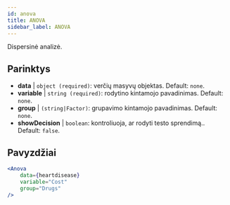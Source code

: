 ```yaml
---
id: anova
title: ANOVA
sidebar_label: ANOVA
---
```


Dispersinė analizė.

## Parinktys

* __data__ | `object (required)`: verčių masyvų objektas. Default: `none`.
* __variable__ | `string (required)`: rodytino kintamojo pavadinimas. Default: `none`.
* __group__ | `(string|Factor)`: grupavimo kintamojo pavadinimas. Default: `none`.
* __showDecision__ | `boolean`: kontroliuoja, ar rodyti testo sprendimą.. Default: `false`.


## Pavyzdžiai

```jsx live
<Anova
    data={heartdisease} 
    variable="Cost"
    group="Drugs"
/>
```
